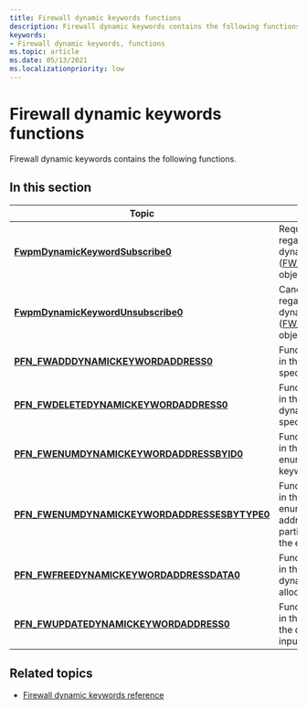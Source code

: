```yaml
---
title: Firewall dynamic keywords functions
description: Firewall dynamic keywords contains the following functions.
keywords:
- Firewall dynamic keywords, functions
ms.topic: article
ms.date: 05/13/2021
ms.localizationpriority: low
---
```


# Firewall dynamic keywords functions

Firewall dynamic keywords contains the following functions.

## In this section

| Topic | Description |
|-|-|
| [**FwpmDynamicKeywordSubscribe0**](/windows/win32/api/fwpmu/nf-fwpmu-fwpmdynamickeywordsubscribe0) | Requests the delivery of notifications regarding changes to particular dynamic keyword address ([FW_DYNAMIC_KEYWORD_ADDRESS0](/windows/win32/api/netfw/ns-netfw-fw_dynamic_keyword_address0)) objects. |
| [**FwpmDynamicKeywordUnsubscribe0**](/windows/win32/api/fwpmu/FwpmDynamicKeywordUnsubscribe0) | Cancels the delivery of notifications regarding changes to particular dynamic keyword address ([FW_DYNAMIC_KEYWORD_ADDRESS0](/windows/win32/api/netfw/ns-netfw-fw_dynamic_keyword_address0)) objects. |
| [**PFN_FWADDDYNAMICKEYWORDADDRESS0**](/windows/win32/api/netfw/nc-netfw-pfn_fwadddynamickeywordaddress0) | Function pointer type of the entry point in the service that you call to add the specified dynamic keyword address. |
| [**PFN_FWDELETEDYNAMICKEYWORDADDRESS0**](/windows/win32/api/netfw/nc-netfw-pfn_fwdeletedynamickeywordaddress0) | Function pointer type of the entry point in the service that you call to delete the dynamic keyword address with the specified ID. |
| [**PFN_FWENUMDYNAMICKEYWORDADDRESSBYID0**](/windows/win32/api/netfw/nc-netfw-pfn_fwenumdynamickeywordaddressbyid0) | Function pointer type of the entry point in the service that you call to enumerate the specific dynamic keyword addresses by ID. |
| [**PFN_FWENUMDYNAMICKEYWORDADDRESSESBYTYPE0**](/windows/win32/api/netfw/nc-netfw-pfn_fwenumdynamickeywordaddressesbytype0) | Function pointer type of the entry point in the service that you call to enumerate dynamic keyword addresses by type. You can request a particular subset of objects based on the enumeration flags passed in. |
| [**PFN_FWFREEDYNAMICKEYWORDADDRESSDATA0**](/windows/win32/api/netfw/nc-netfw-pfn_fwfreedynamickeywordaddressdata0) | Function pointer type of the entry point in the service that you call to free dynamic keyword address data structs allocated by the service. |
| [**PFN_FWUPDATEDYNAMICKEYWORDADDRESS0**](/windows/win32/api/netfw/nc-netfw-pfn_fwupdatedynamickeywordaddress0) | Function pointer type of the entry point in the service that you call to update the dynamic keyword address with the input ID. |

## Related topics

* [Firewall dynamic keywords reference](firewall-dynamic-keywords-reference.md)
